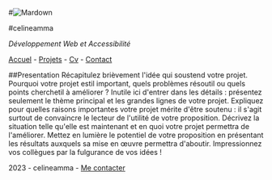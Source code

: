 #![Mardown](https://images.pexels.com/photos/18254255/pexels-photo-18254255/free-photo-of-nourriture-assiette-bureau-ordinateur-portable.jpeg?auto=compress&cs=tinysrgb&w=1260&h=750&dpr=1)


#celineamma

*Développement Web et Accessibilité* 

[Accuel]() -  [Projets]() - [Cv]() - [Contact]()

##Presentation
Récapitulez brièvement l'idée qui sous­tend votre projet. Pourquoi votre projet est­il important, quels
problèmes résout­il ou quels points cherche­t­il à améliorer ? Inutile ici d'entrer dans les détails :
présentez seulement le thème principal et les grandes lignes de votre projet. Expliquez pour quelles
raisons importantes votre projet mérite d'être soutenu : il s'agit surtout de convaincre le lecteur de
l'utilité de votre proposition.
Décrivez la situation telle qu'elle est maintenant et en quoi votre projet permettra de l'améliorer.
Mettez en lumière le potentiel de votre proposition en présentant les résultats auxquels sa mise
en œuvre permettra d'aboutir. Impressionnez vos collègues par la fulgurance de vos idées !

2023 - celineamma -  [Me contacter]()
